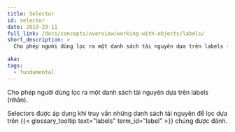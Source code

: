 ```yaml
---
title: Selector
id: selector
date: 2019-29-11
full_link: /docs/concepts/overview/working-with-objects/labels/
short_description: >
  Cho phép người dùng lọc ra một danh sách tài nguyên dựa trên labels (nhãn).

aka:
tags:
  - fundamental
---
```


Cho phép người dùng lọc ra một danh sách tài nguyên dựa trên labels (nhãn).

<!--more-->

Selectors được áp dụng khi truy vấn những danh sách tài nguyên để lọc dựa trên {{< glossary_tooltip text="labels" term_id="label" >}} chúng được đánh.
